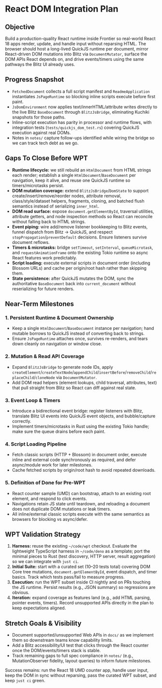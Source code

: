 # React DOM Integration Plan

## Objective

Build a production-quality React runtime inside Frontier so real-world React 18 apps render, update, and handle input without reparsing HTML. The browser should host a long-lived QuickJS runtime per document, mirror React-driven DOM mutations into Blitz via `DocumentMutator`, surface the DOM APIs React depends on, and drive events/timers using the same pathways the Blitz UI already uses.

## Progress Snapshot

- `FetchedDocument` collects a full script manifest and `ReadmeApplication` instantiates `JsPageRuntime` so blocking inline scripts execute before first paint.
- `JsDomEnvironment` now applies text/innerHTML/attribute writes directly to the live Blitz `BaseDocument` through `BlitzJsBridge`, eliminating Kuchiki snapshots for those paths.
- Inline-script execution has parity in processor and runtime flows, with integration tests (`tests/quickjs_dom_test.rs`) covering QuickJS execution against real DOMs.
- Notes in `notes/` capture follow-ups identified while wiring the bridge so we can track tech debt as we go.

## Gaps To Close Before WPT

- **Runtime lifecycle:** we still rebuild an `HtmlDocument` from HTML strings each render; establish a single `HtmlDocument`/`BaseDocument` per navigation, keep it alive, and reuse one QuickJS runtime so timers/microtasks persist.
- **DOM mutation coverage:** extend `BlitzJsBridge`/`DomState` to support create/insert/remove/reorder nodes, attribute removal, class/style/dataset helpers, fragments, cloning, and batched flush semantics instead of serializing `inner_html`.
- **DOM read surface:** expose `document.getElementById`, traversal utilities, attribute getters, and node inspection methods so React can reconcile without falling back to HTML strings.
- **Event piping:** wire add/remove listener bookkeeping to Blitz events, funnel dispatch from Blitz → QuickJS, and respect `stopPropagation`/`preventDefault` decisions. Ensure listeners survive document reflows.
- **Timers & microtasks:** bridge `setTimeout`, `setInterval`, `queueMicrotask`, and `requestAnimationFrame` onto the existing Tokio runtime so async React features work predictably.
- **Script loading:** execute external scripts in document order (including Blossom URLs) and cache per origin/root hash rather than skipping them.
- **State persistence:** after QuickJS mutates the DOM, sync the authoritative `BaseDocument` back into `current_document` without reserializing for future renders.

## Near-Term Milestones

### 1. Persistent Runtime & Document Ownership

- Keep a single `HtmlDocument`/`BaseDocument` instance per navigation; hand mutable borrows to QuickJS instead of converting back to strings.
- Ensure `JsPageRuntime` attaches once, survives re-renders, and tears down cleanly on navigation or window close.

### 2. Mutation & Read API Coverage

- Expand `BlitzJsBridge` to generate node IDs, apply `createElement`/`createTextNode`/`appendChild`/`insertBefore`/`removeChild`/`replaceChild`/`cloneNode` via `DocumentMutator`.
- Add DOM read helpers (element lookups, child traversal, attributes, text) that pull straight from Blitz so React can diff against real state.

### 3. Event Loop & Timers

- Introduce a bidirectional event bridge: register listeners with Blitz, translate Blitz UI events into QuickJS event objects, and bubble/capture correctly.
- Implement timers/microtasks in Rust using the existing Tokio handle; make sure the queue drains before each paint.

### 4. Script Loading Pipeline

- Fetch classic scripts (HTTP + Blossom) in document order, execute inline and external code synchronously as required, and defer async/module work for later milestones.
- Cache fetched scripts by origin/root hash to avoid repeated downloads.

### 5. Definition of Done for Pre-WPT

- React counter sample (UMD) can bootstrap, attach to an existing root element, and respond to click events.
- Navigations retain JS state until teardown, and reloading a document does not duplicate DOM mutations or leak timers.
- All inline/external classic scripts execute with the same semantics as browsers for blocking vs async/defer.

## WPT Validation Strategy

1. **Harness:** reuse the existing `~/code/wpt` checkout. Evaluate the lightweight TypeScript harness in `~/code/deno` as a template; port the minimal pieces to Rust (test discovery, HTTP server, result aggregation) so we can integrate with `just ci`.
2. **Initial Suite:** start with a curated set (10–20 tests total) covering DOM Core tree mutations, `document.getElementById`, event dispatch, and timer basics. Track which tests pass/fail to measure progress.
3. **Execution:** run the WPT subset inside CI nightly and on PRs touching the JS runtime. Persist results (e.g., JSON summary) so regressions are obvious.
4. **Iteration:** expand coverage as features land (e.g., add HTML parsing, pointer events, timers). Record unsupported APIs directly in the plan to keep expectations aligned.

## Stretch Goals & Visibility

- Document supported/unsupported Web APIs in `docs/` as we implement them so downstream teams know capability limits.
- Add a Blitz accessibility/UI test that clicks through the React counter once the DOM/events/timers stack is stable.
- Track remaining gaps to full spec compliance in `notes/` (e.g., MutationObserver fidelity, layout queries) to inform future milestones.

Success remains: run the React 18 UMD counter app, handle user input, keep the DOM in sync without reparsing, pass the curated WPT subset, and keep `just ci` green.
